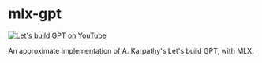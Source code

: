 # mlx-gpt

<a href="https://youtu.be/kCc8FmEb1nY?si=PRVcXtLSZFvnNHjx" target="_blank">
  <img src="https://github.com/DiogoNeves/mlx-gpt/assets/178898/d2bb4e00-3005-41e2-ba1f-b8c05f45c12d" alt="Let's build GPT on YouTube">
</a>

An approximate implementation of A. Karpathy's Let's build GPT, with MLX.
